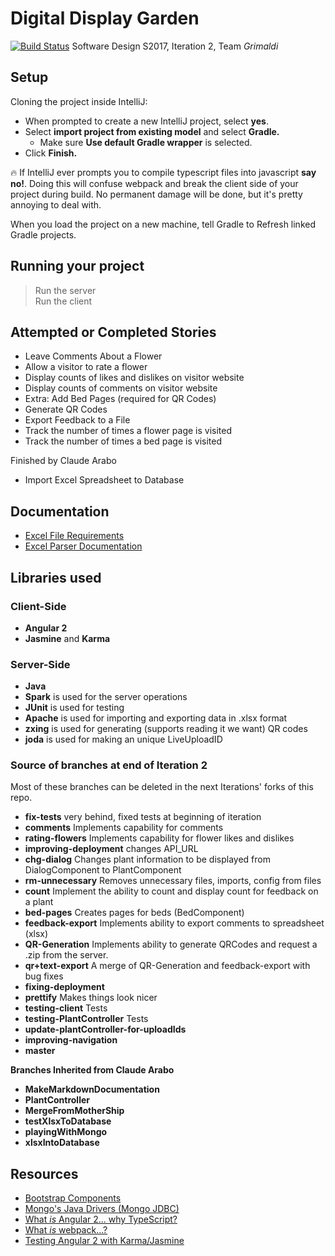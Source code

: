 # Digital Display Garden
[![Build Status](https://travis-ci.org/UMM-CSci-3601-S17/digital-display-garden-iteration-2-grimaldi.svg?branch=master)](https://travis-ci.org/UMM-CSci-3601-S17/digital-display-garden-iteration-2-grimaldi)
Software Design S2017, Iteration 2, Team _Grimaldi_ 

## Setup

Cloning the project inside IntelliJ:

- When prompted to create a new IntelliJ project, select **yes**.
- Select **import project from existing model** and select **Gradle.**
  - Make sure **Use default Gradle wrapper** is selected.
- Click **Finish.**

:fire: If IntelliJ ever prompts you to compile typescript files into
javascript **say no!**. Doing this will confuse webpack and break the client
side of your project during build. No permanent damage will be done, but it's
pretty annoying to deal with.

When you load the project on a new machine, tell Gradle to Refresh linked Gradle projects.

## Running your project
> Run the server  
> Run the client  

## Attempted or Completed Stories
* Leave Comments About a Flower
* Allow a visitor to rate a flower
* Display counts of likes and dislikes on visitor website
* Display counts of comments on visitor website
* Extra: Add Bed Pages (required for QR Codes)
* Generate QR Codes
* Export Feedback to a File
* Track the number of times a flower page is visited
* Track the number of times a bed page is visited 

Finished by Claude Arabo
* Import Excel Spreadsheet to Database

## Documentation
* [Excel File Requirements](https://github.com/UMM-CSci-3601-S17/digital-display-garden-iteration-1-claudearabo/blob/MakeMarkdownDocumentation/Documentation/ExcelFileRequirements.md)  
* [Excel Parser Documentation](https://github.com/UMM-CSci-3601-S17/digital-display-garden-iteration-1-claudearabo/blob/MakeMarkdownDocumentation/Documentation/ExcelParser.md) 



## Libraries used
### Client-Side
* **Angular 2**
* **Jasmine** and **Karma** 

### Server-Side
* **Java** 
* **Spark** is used for the server operations
* **JUnit** is used for testing
* **Apache** is used for importing and exporting data in .xlsx format
* **zxing** is used for generating (supports reading it we want) QR codes
* **joda** is used for making an unique LiveUploadID

### Source of branches at end of Iteration 2 

Most of these branches can be deleted in the next Iterations' forks of this repo.

* **fix-tests** very behind, fixed tests at beginning of iteration
* **comments** Implements capability for comments
* **rating-flowers** Implements capability for flower likes and dislikes
* **improving-deployment** changes API_URL
* **chg-dialog** Changes plant information to be displayed from DialogComponent to PlantComponent
* **rm-unnecessary** Removes unnecessary files, imports, config from files
* **count** Implement the ability to count and display count for feedback on a plant
* **bed-pages** Creates pages for beds (BedComponent)
* **feedback-export** Implements ability to export comments to spreadsheet (xlsx)
* **QR-Generation** Implements ability to generate QRCodes and request a .zip from the server.
* **qr+text-export** A merge of QR-Generation and feedback-export with bug fixes  
* **fixing-deployment**
* **prettify** Makes things look nicer
* **testing-client** Tests
* **testing-PlantController** Tests
* **update-plantController-for-uploadIds**
* **improving-navigation**
* **master**

**Branches Inherited from Claude Arabo**

* **MakeMarkdownDocumentation**
* **PlantController**
* **MergeFromMotherShip**
* **testXlsxToDatabase**
* **playingWithMongo**
* **xlsxIntoDatabase**


## Resources

- [Bootstrap Components][bootstrap]
- [Mongo's Java Drivers (Mongo JDBC)][mongo-jdbc]
- [What _is_ Angular 2... why TypeScript?][angular-2]
- [What _is_ webpack...?][whats-webpack]
- [Testing Angular 2 with Karma/Jasmine][angular2-karma-jasmine]

[angular-2]: https://www.infoq.com/articles/Angular2-TypeScript-High-Level-Overview
[angular2-karma-jasmine]: http://twofuckingdevelopers.com/2016/01/testing-angular-2-with-karma-and-jasmine/
[labtasks]: LABTASKS.md
[travis]: https://travis-ci.org/
[whats-webpack]: https://webpack.github.io/docs/what-is-webpack.html
[bootstrap]: https://getbootstrap.com/components/ 
[mongo-jdbc]: https://docs.mongodb.com/ecosystem/drivers/java/ 
